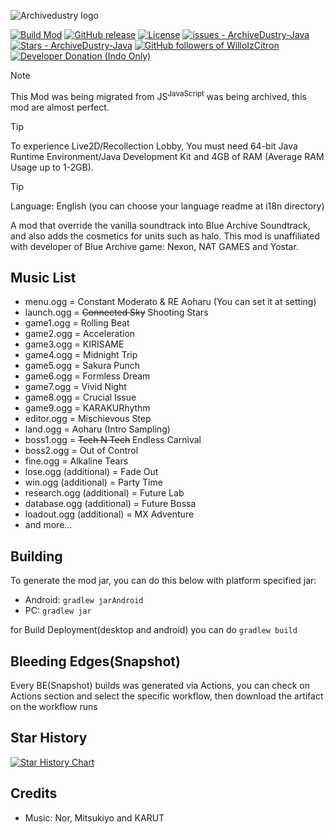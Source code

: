 
![Archivedustry logo](/assets/sprites-override/ui/logo.png)

[![Build Mod](https://github.com/WilloIzCitron/ArchiveDustry-Java/workflows/Build%20Mod/badge.svg)](https://github.com/WilloIzCitron/ArchiveDustry-Java/actions?query=workflow:"Build+Mod")
[![GitHub release](https://img.shields.io/github/v/tag/WilloIzCitron/ArchiveDustry-Java?filter=%21server-%2A)](https://github.com/WilloIzCitron/ArchiveDustry-Java/releases/)
[![License](https://img.shields.io/badge/License-MIT-blue)](https://github.com/WilloIzCitron/ArchiveDustry-Java/blob/master/LICENSE)
[![issues - ArchiveDustry-Java](https://img.shields.io/github/issues/WilloIzCitron/ArchiveDustry-Java)](https://github.com/WilloIzCitron/ArchiveDustry-Java/issues)
[![Stars - ArchiveDustry-Java](https://img.shields.io/github/stars/WilloIzCitron/ArchiveDustry-Java)](https://github.com/WilloIzCitron/ArchiveDustry-Java/stargazers)
[![GitHub followers of WilloIzCitron](https://img.shields.io/github/followers/WilloIzCitron)](https://github.com/WilloIzCitron)
[![Developer Donation (Indo Only)](https://img.shields.io/badge/Donate%20to%20Developer%20via%20Saweria-yellow)](https://saweria.co/willoizcitron)

> [!NOTE]
> This Mod was being migrated from JS<sup>JavaScript</sup> was being archived, this mod are almost perfect.

> [!TIP]
> To experience Live2D/Recollection Lobby, You must need 64-bit Java Runtime Environment/Java Development Kit and 4GB of RAM (Average RAM Usage up to 1-2GB).

> [!TIP]
> Language: English (you can choose your language readme at i18n directory)

A mod that override the vanilla soundtrack into Blue Archive Soundtrack, and also adds the cosmetics for units such as halo. This mod is unaffiliated with developer of  Blue Archive game: Nexon, NAT GAMES and Yostar.

## Music List
  - menu.ogg = Constant Moderato & RE Aoharu (You can set it at setting)
  - launch.ogg = ~~Connected Sky~~ Shooting Stars
  - game1.ogg = Rolling Beat
  - game2.ogg = Acceleration
  - game3.ogg = KIRISAME
  - game4.ogg = Midnight Trip
  - game5.ogg = Sakura Punch
  - game6.ogg = Formless Dream
  - game7.ogg = Vivid Night
  - game8.ogg = Crucial Issue
  - game9.ogg = KARAKURhythm
  - editor.ogg = Mischievous Step
  - land.ogg = Aoharu (Intro Sampling)
  - boss1.ogg = ~~Tech N Tech~~ Endless Carnival
  - boss2.ogg = Out of Control
  - fine.ogg = Alkaline Tears
  - lose.ogg (additional) = Fade Out
  - win.ogg (additional) = Party Time
  - research.ogg (additional) = Future Lab
  - database.ogg (additional) = Future Bossa
  - loadout.ogg (additional) = MX Adventure
  - and more...

## Building

To generate the mod jar, you can do this below with platform specified jar:
- Android: `gradlew jarAndroid`
- PC: `gradlew jar`

for Build Deployment(desktop and android) you can do `gradlew build`

## Bleeding Edges(Snapshot)
Every BE(Snapshot) builds was generated via Actions, you can check on Actions section and select the specific workflow,
then download the artifact on the workflow runs

## Star History

<a href="https://star-history.com/#WilloIzCitron/ArchiveDustry-Java&Date">
 <picture>
   <source media="(prefers-color-scheme: dark)" srcset="https://api.star-history.com/svg?repos=WilloIzCitron/ArchiveDustry-Java&type=Date&theme=dark" />
   <source media="(prefers-color-scheme: light)" srcset="https://api.star-history.com/svg?repos=WilloIzCitron/ArchiveDustry-Java&type=Date" />
   <img alt="Star History Chart" src="https://api.star-history.com/svg?repos=WilloIzCitron/ArchiveDustry-Java&type=Date" />
 </picture>
</a>

## Credits
- Music: Nor, Mitsukiyo and KARUT
